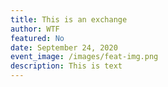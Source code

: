 ```yaml
---
title: This is an exchange
author: WTF
featured: No
date: September 24, 2020
event_image: /images/feat-img.png
description: This is text
---
```

